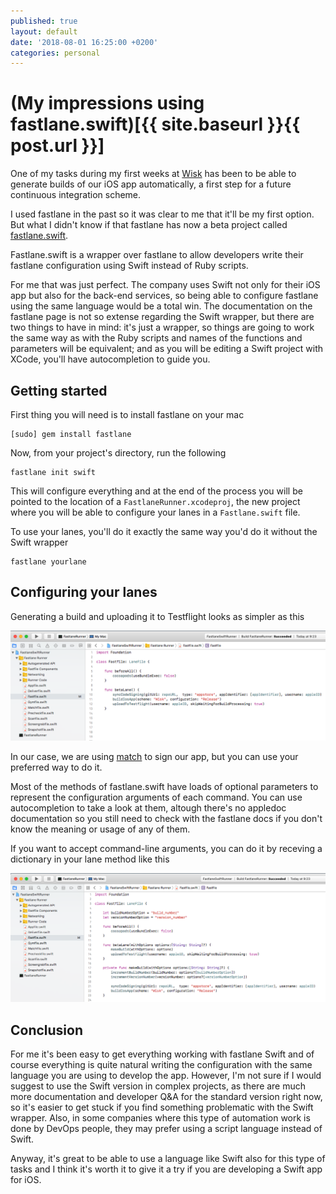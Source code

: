 ```yaml
---
published: true
layout: default
date: '2018-08-01 16:25:00 +0200'
categories: personal
---
```

# (My impressions using fastlane.swift)[{{ site.baseurl }}{{ post.url }}]

One of my tasks during my first weeks at [Wisk](https://www.wisksolutions.com) has been to be able to generate builds of our iOS app automatically, a first step for a future continuous integration scheme.

I used fastlane in the past so it was clear to me that it'll be my first option. But what I didn't know if that fastlane has now a beta project called [fastlane.swift](https://docs.fastlane.tools/getting-started/ios/fastlane-swift/). 
<!--more-->
Fastlane.swift is a wrapper over fastlane to allow developers write their fastlane configuration using Swift instead of Ruby scripts.

For me that was just perfect. The company uses Swift not only for their iOS app but also for the back-end services, so being able to configure fastlane using the same language would be a total win. The documentation on the fastlane page is not so extense regarding the Swift wrapper, but there are two things to have in mind: it's just a wrapper, so things are going to work the same way as with the Ruby scripts and names of the functions and parameters will be equivalent; and as you will be editing a Swift project with XCode, you'll have autocompletion to guide you.

## Getting started

First thing you will need is to install fastlane on your mac

```script
[sudo] gem install fastlane
```

Now, from your project's directory, run the following

```script
fastlane init swift
```

This will configure everything and at the end of the process you will be pointed to the location of a `FastlaneRunner.xcodeproj`, the new project where you will be able to configure your lanes in a `Fastlane.swift` file.

To use your lanes, you'll do it exactly the same way you'd do it without the Swift wrapper

```script
fastlane yourlane
```

## Configuring your lanes

Generating a build and uploading it to Testflight looks as simpler as this

![basiclane.png](assets/2018-08-01/basic_lane.png)

In our case, we are using [match](https://docs.fastlane.tools/actions/match/) to sign our app, but you can use your preferred way to do it.

Most of the methods of fastlane.swift have loads of optional parameters to represent the configuration arguments of each command. You can use autocompletion to take a look at them, altough there's no appledoc documentation so you still need to check with the fastlane docs if you don't know the meaning or usage of any of them.

If you want to accept command-line arguments, you can do it by receving a dictionary in your lane method like this

![lanewithoptions.png](assets/2018-08-01/lane_with_options.png)

## Conclusion

For me it's been easy to get everything working with fastlane Swift and of course everything is quite natural writing the configuration with the same language you are using to develop the app. However, I'm not sure if I would suggest to use the Swift version in complex projects, as there are much more documentation and developer Q&A for the standard version right now, so it's easier to get stuck if you find something problematic with the Swift wrapper. Also, in some companies where this type of automation work is done by DevOps people, they may prefer using a script language instead of Swift.

Anyway, it's great to be able to use a language like Swift also for this type of tasks and I think it's worth it to give it a try if you are developing a Swift app for iOS.
